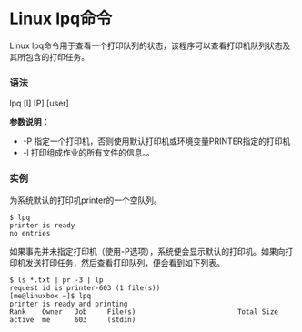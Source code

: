 
# Linux lpq命令



Linux lpq命令用于查看一个打印队列的状态，该程序可以查看打印机队列状态及其所包含的打印任务。

### 语法

lpq [l] [P] [user]

**参数说明：**

*   -P 指定一个打印机，否则使用默认打印机或环境变量PRINTER指定的打印机
*   -l 打印组成作业的所有文件的信息。。

### 实例

为系统默认的打印机printer的一个空队列。

```
$ lpq  
printer is ready  
no entries 

```

如果事先并未指定打印机（使用-P选项），系统便会显示默认的打印机。如果向打印机发送打印任务，然后查看打印队列，便会看到如下列表。

```
$ ls *.txt | pr -3 | lp  
request id is printer-603 (1 file(s))  
[me@linuxbox ~]$ lpq  
printer is ready and printing  
Rank    Owner   Job     File(s)                         Total Size  
active  me      603     (stdin)        

```




